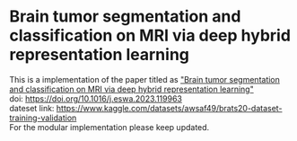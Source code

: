 # Brain tumor segmentation and classification on MRI via deep hybrid representation learning <br>
This is a implementation of the paper titled as ["Brain tumor segmentation and classification on MRI via deep hybrid
representation learning"](https://www.sciencedirect.com/science/article/abs/pii/S0957417423004657) <br>
doi: https://doi.org/10.1016/j.eswa.2023.119963 <br>
dateset link: https://www.kaggle.com/datasets/awsaf49/brats20-dataset-training-validation <br>
For the modular implementation please keep updated. 
